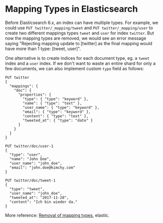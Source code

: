 # Mapping Types in Elasticsearch

Before Elasticsearch 6.x, an index can have multiple types. For example, we could use `PUT twitter/_mapping/tweet` and `PUT twitter/_mapping/user` to create two different mappings types `tweet` and `user` for index `twitter`. But now the mapping types are removed, we would see an error message saying "Rejecting mapping update to [twitter] as the final mapping would have more than 1 type: [tweet, user]".

One alternative is to create indices for each document type, eg. a `tweet` index and a `user` index. If we don't want to waste an entire shard for only a few documents, we can also implement custom `type` field as follows:

```text
PUT twitter
{
  "mappings": {
    "doc": {
      "properties": {
        "type": { "type": "keyword" }, 
        "name": { "type": "text" },
        "user_name": { "type": "keyword" },
        "email": { "type": "keyword" },
        "content": { "type": "text" },
        "tweeted_at": { "type": "date" }
      }
    }
  }
}

PUT twitter/doc/user-1
{
  "type": "user", 
  "name": "John Doe",
  "user_name": "john_doe",
  "email": "john.doe@kimchy.com"
}

PUT twitter/doc/tweet-1
{
  "type": "tweet", 
  "user_name": "john_doe",
  "tweeted_at": "2017-11-28",
  "content": "Ich bin wieder da."
}
```

More reference: [Removal of mapping types](https://www.elastic.co/guide/en/elasticsearch/reference/current/removal-of-types.html), elastic.